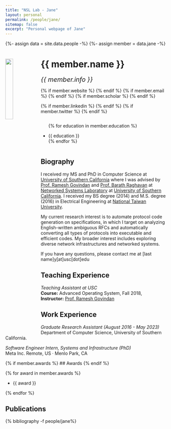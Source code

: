 ```yaml
---
title: "NSL Lab - Jane"
layout: personal
permalink: /people/jane/
sitemap: false
excerpt: "Personal webpage of Jane"
---
```

{%- assign data = site.data.people -%}
{%- assign member = data.jane -%}

<div class="row">
  <img src="{{ site.url }}{{ site.baseurl }}/images/teampic/{{ member.photo }}" class="img-responsive" width="22%" style="float: left" />
  <h1>{{ member.name }}</h1>
  <i style="font-size:20px">{{ member.info }}</i><br>

  {% if member.website %}<a href="{{ member.website }}" target="_blank"><i class="fa fa-home fa-3x"></i></a> {% endif %}
  {% if member.email %}<a href="mailto:{{ member.email }}" target="_blank"><i class="fa fa-envelope-square fa-3x"></i></a> {% endif %}
  {% if member.scholar %} <a href="{{ member.scholar }}" target="_blank"><i class="ai ai-google-scholar-square ai-3x"></i></a> {% endif %}
  <!-- {% if member.cv %} <a href="{{ site.url }}{{ site.baseurl }}/files/{{ member.cv }}" target="_blank"><i class="ai ai-cv-square ai-3x"></i></a> {% endif %}
  {% if member.github %} <a href="{{ member.github }}" target="_blank"><i class="fa fa-github-square fa-3x"></i></a> {% endif %} -->
  {% if member.linkedin %} <a href="{{ member.linkedin }}" target="_blank"><i class="fa fa-linkedin-square fa-3x"></i></a> {% endif %}
  {% if member.twitter %} <a href="{{ member.twitter }}" target="_blank"><i class="fa fa-twitter-square fa-3x"></i></a> {% endif %}
  <!-- {% if member.researchgate %} <a href="{{ member.researchgate }}" target="_blank"><i class="ai ai-researchgate-square ai-3x"></i></a> {% endif %} -->
  <ul style="overflow: hidden">

  {% for education in member.education %}
	<li> {{ education }} </li>
  {% endfor %}

  </ul>
</div>

## Biography

<p>
I received my MS and PhD in Computer Science at <a href="https://www.usc.edu/">University of Southern California</a> where I was advised by <a href="https://govindan.usc.edu/">Prof. Ramesh Govindan</a> and <a href="https://raghavan.usc.edu/">Prof. Barath Raghavan</a> at <a href="https://nsl.usc.edu/">Networked Systems Laboratory</a> at <a href="https://www.usc.edu/">University of Southern California</a>. 
I received my BS degree (2014) and M.S. degree (2016) in Electrical Engineering at <a href="https://www.ntu.edu.tw/english/">National Taiwan University</a>. 

My current research interest is to automate protocol code generation on specifications, in which I target on analyzing English-written ambiguous RFCs and automatically converting all types of protocols into executable and efficient codes. My broader interest includes exploring diverse network infrastructures and networked systems.

If you have any questions, please contact me at [last name]y[at]usc[dot]edu
</p>


## Teaching Experience

<p>
<em>Teaching Assistant at USC</em><br>
<b>Course:</b> Advanced Operating System, Fall 2018, <b>Instructor:</b> <a href="https://govindan.usc.edu/">Prof. Ramesh Govindan</a>
</p>

## Work Experience

<p>
<em>Graduate Research Assistant (August 2016 - May 2023)</em><br>
Department of Computer Science, University of Southern California.<br>
</p>

<p>
<em>Software Engineer Intern, Systems and Infrastructure (PhD)</em><br>
Meta Inc. Remote, US  · Menlo Park, CA<br>
</p>

<p></p>
{% if member.awards %}
## Awards
{% endif %}

{% for award in member.awards %}
<ul style="overflow: hidden">
<li> {{ award }} </li>
</ul>
{% endfor %}

## Publications

<div class="publications">

{% bibliography -f people/jane%}

</div>
